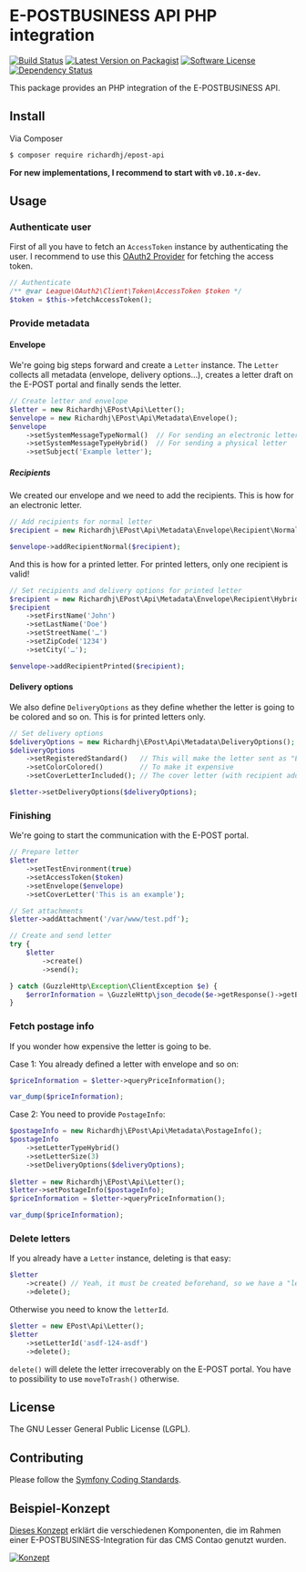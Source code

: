 # E-POSTBUSINESS API PHP integration

[![Build Status][ico-build]][link-build]
[![Latest Version on Packagist][ico-version]][link-packagist]
[![Software License][ico-license]]()
[![Dependency Status][ico-dependencies]][link-dependencies]

This package provides an PHP integration of the E-POSTBUSINESS API.

## Install

Via Composer

``` bash
$ composer require richardhj/epost-api
```

**For new implementations, I recommend to start with `v0.10.x-dev`.**

## Usage

### Authenticate user

First of all you have to fetch an `AccessToken` instance by authenticating the user. I recommend to use this
[OAuth2 Provider](https://github.com/richardhj/oauth2-epost) for fetching the access token.

```php
// Authenticate
/** @var League\OAuth2\Client\Token\AccessToken $token */
$token = $this->fetchAccessToken();
```

### Provide metadata
#### Envelope

We're going big steps forward and create a `Letter` instance. The `Letter` collects all metadata (envelope, delivery
options…), creates a letter draft on the E-POST portal and finally sends the letter.

```php
// Create letter and envelope
$letter = new Richardhj\EPost\Api\Letter();
$envelope = new Richardhj\EPost\Api\Metadata\Envelope();
$envelope
    ->setSystemMessageTypeNormal()  // For sending an electronic letter *OR*
    ->setSystemMessageTypeHybrid()  // For sending a physical letter
    ->setSubject('Example letter');
```

##### Recipients
We created our envelope and we need to add the recipients. This is how for an electronic letter.

```php
// Add recipients for normal letter
$recipient = new Richardhj\EPost\Api\Metadata\Envelope\Recipient\Normal::createFromFriendlyEmail('John Doe <doe@example.com>');

$envelope->addRecipientNormal($recipient);
```

And this is how for a printed letter. For printed letters, only one recipient is valid!

```php
// Set recipients and delivery options for printed letter
$recipient = new Richardhj\EPost\Api\Metadata\Envelope\Recipient\Hybrid();
$recipient
    ->setFirstName('John')
    ->setLastName('Doe')
    ->setStreetName('…')
    ->setZipCode('1234')
    ->setCity('…');

$envelope->addRecipientPrinted($recipient);
```

#### Delivery options
We also define `DeliveryOptions` as they define whether the letter is going to be colored and so on. This is for printed
letters only.

```php
// Set delivery options
$deliveryOptions = new Richardhj\EPost\Api\Metadata\DeliveryOptions();
$deliveryOptions
    ->setRegisteredStandard()   // This will make the letter sent as "Einschreiben ohne Optionen"
    ->setColorColored()         // To make it expensive
    ->setCoverLetterIncluded(); // The cover letter (with recipient address block) is included in the attachments

$letter->setDeliveryOptions($deliveryOptions);
```

### Finishing

We're going to start the communication with the E-POST portal.

```php
// Prepare letter
$letter
    ->setTestEnvironment(true)
    ->setAccessToken($token)
    ->setEnvelope($envelope)
    ->setCoverLetter('This is an example');

// Set attachments
$letter->addAttachment('/var/www/test.pdf');

// Create and send letter
try {
    $letter
        ->create()
        ->send();

} catch (GuzzleHttp\Exception\ClientException $e) {
    $errorInformation = \GuzzleHttp\json_decode($e->getResponse()->getBody());
}
```

### Fetch postage info

If you wonder how expensive the letter is going to be.

Case 1: You already defined a letter with envelope and so on:

```php
$priceInformation = $letter->queryPriceInformation();

var_dump($priceInformation);
```

Case 2: You need to provide `PostageInfo`:

```php
$postageInfo = new Richardhj\EPost\Api\Metadata\PostageInfo();
$postageInfo
    ->setLetterTypeHybrid()
    ->setLetterSize(3)
    ->setDeliveryOptions($deliveryOptions);
    
$letter = new Richardhj\EPost\Api\Letter();
$letter->setPostageInfo($postageInfo);
$priceInformation = $letter->queryPriceInformation();

var_dump($priceInformation);
```

### Delete letters

If you already have a `Letter` instance, deleting is that easy:

```php
$letter
    ->create() // Yeah, it must be created beforehand, so we have a "letterId"
    ->delete();
```

Otherwise you need to know the `letterId`.

```php
$letter = new EPost\Api\Letter();
$letter
    ->setLetterId('asdf-124-asdf')
    ->delete();
```

`delete()` will delete the letter irrecoverably on the E-POST portal. You have to possibility to use `moveToTrash()`
otherwise. 

## License

The  GNU Lesser General Public License (LGPL).

## Contributing

Please follow the [Symfony Coding Standards](http://symfony.com/doc/current/contributing/code/standards.html).

## Beispiel-Konzept

[Dieses Konzept][link-concept] erklärt die verschiedenen Komponenten, die im Rahmen einer E-POSTBUSINESS-Integration für
das CMS Contao genutzt wurden.

[![Konzept][image-concept]][link-concept]

[ico-build]: https://travis-ci.org/richardhj/epost-api.svg?branch=master?style=flat-square
[ico-version]: https://img.shields.io/packagist/v/richardhj/epost-api.svg?style=flat-square
[ico-license]: https://img.shields.io/badge/license-LGPL-brightgreen.svg?style=flat-square
[ico-dependencies]: https://www.versioneye.com/php/richardhj:epost-api/badge.svg?style=flat-square

[image-concept]: https://www.dropbox.com/s/rfouu1bidkg62zs/Konzept_Henkenjohann_E-POST-Contao-1.png?dl=1

[link-build]: https://travis-ci.org/richardhj/epost-api
[link-packagist]: https://packagist.org/packages/richardhj/epost-api
[link-dependencies]: https://www.versioneye.com/php/richardhj:epost-api
[link-concept]: https://www.dropbox.com/s/fd7hl33galgy8jh/Konzept_Henkenjohann_E-POST-Contao.pdf?dl=0
